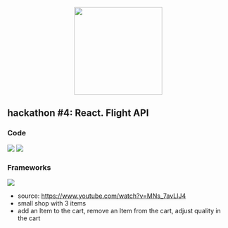 <p align="center"><img src="https://upload.wikimedia.org/wikipedia/commons/thumb/a/a7/React-icon.svg/270px-React-icon.svg.png" height="200"></a></p>

## hackathon #4: React. Flight API

### Code
![](https://img.shields.io/badge/Code-JavaScript-blue)
![](https://img.shields.io/badge/Code-CSS-blue)

### Frameworks
![](https://img.shields.io/badge/Frameworks-React.js-yellow)

- source: https://www.youtube.com/watch?v=MNs_7avLIJ4 
- small shop with 3 items
- add an Item to the cart, remove an Item from the cart, adjust quality in the cart

